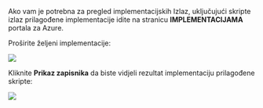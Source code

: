Ako vam je potrebna za pregled implementacijskih Izlaz, uključujući skripte izlaz prilagođene implementacije idite na stranicu **IMPLEMENTACIJAMA** portala za Azure.

Proširite željeni implementacije:

![](./media/web-sites-python-troubleshoot-deployment/portal-deployment-history.png)

Kliknite **Prikaz zapisnika** da biste vidjeli rezultat implementaciju prilagođene skripte:

![](./media/web-sites-python-troubleshoot-deployment/portal-deployment-log.png)
